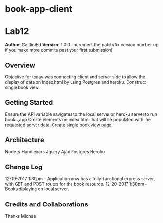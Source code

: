 # book-app-client

# Lab12

**Author**: Caitlin/Ed
**Version**: 1.0.0 (increment the patch/fix version number up if you make more commits past your first submission)

## Overview
Objective for today was connecting client and server side to allow the display of data on index.html by using Postgres and heroku. Construct single book view.

## Getting Started

Ensure the API variable navigates to the local server or heroku server to run books_app
Create elements on index.html that will be populated with the requested server data.
Create single book view page.
## Architecture
Node.js Handlebars Jquery Ajax Postgres Heroku 

## Change Log


12-19-2017 1:30pm - Application now has a fully-functional express server, with GET and POST routes for the book resource.
12-20-2017 1:30pm - Books diplaying on local server.

## Credits and Collaborations
Thanks Michael
